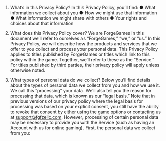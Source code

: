 1.	What’s in this Privacy Policy?
In this Privacy Policy, you’ll find:
● What information we collect about you
●	How we might use that information
●	What information we might share with others
●	Your rights and choices about that information

3.	What does this Privacy Policy cover?
We are ForgeGames In this document we’ll refer to ourselves as “ForgeGames,” “we,” or “us.” 
In this Privacy Policy, we will describe how the products and services that we offer to you collect and process your personal data. This Privacy Policy applies to titles published by ForgeGames or titles which link to this policy within the game.
Together, we’ll refer to these as the “Service.” For titles published by third parties, their privacy policy will apply unless otherwise noted.

5.	What types of personal data do we collect?
Below you’ll find details about the types of personal data we collect from you and how we use it. We call this “processing” your data. 
We’ll also tell you the reason for processing that data, which is known as our “legal basis.” 
Note that in previous versions of our privacy policy where the legal basis for processing was based on your explicit consent, you still have the ability to revoke that consent by either using the game options or contacting us at support@fgfzellc.com. However, processing of certain personal data may be necessary to provide you with the Service (such as having an Account with us for online gaming).
First, the personal data we collect from you:
